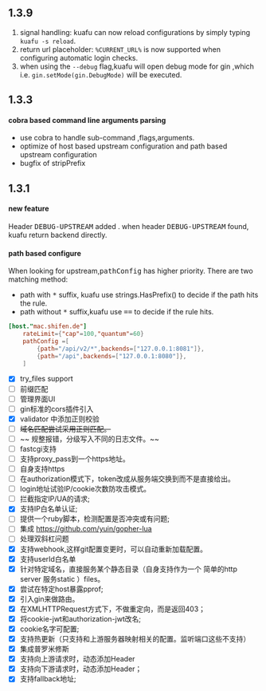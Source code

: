## 1.3.9

1. signal handling: kuafu can now  reload configurations by simply typing `kuafu -s reload`.
2. return url placeholder: `%CURRENT_URL%` is now supported when configuring automatic login checks.
3. when using the `--debug` flag,kuafu will open debug mode for gin ,which  i.e.  `gin.setMode(gin.DebugMode)` will be executed.

## 1.3.3

#### cobra based command line arguments parsing

- use cobra to handle sub-command ,flags,arguments.
- optimize of host based upstream configuration and path based upstream configuration
- bugfix of stripPrefix


## 1.3.1

#### new feature
Header <kbd>DEBUG-UPSTREAM</kbd> added .
when header <kbd>DEBUG-UPSTREAM</kbd> found, 
kuafu return backend directly.

#### path based configure

When looking for upstream,<kbd>pathConfig</kbd> has higher priority.
There are two matching method:
- path with <kbd>*</kbd> suffix, kuafu use strings.HasPrefix() to decide if the path hits the rule.
- path without <kbd>*</kbd> suffix,kuafu use <kbd>==</kbd> to decide if the rule hits.
```toml
[host."mac.shifen.de"]
	rateLimit={"cap"=100,"quantum"=60}
	pathConfig =[
		{path="/api/v2/*",backends=["127.0.0.1:8081"]},
		{path="/api",backends=["127.0.0.1:8080"]},
	]
```

- [x] try_files support
- [ ] 前缀匹配
- [ ] 管理界面UI
- [ ] gin标准的cors插件引入
- [x] validator 中添加正则校验
- [ ] ~~域名匹配尝试采用正则匹配。~~
- [ ] ~~ 规整报错，分级写入不同的日志文件。~~
- [ ] fastcgi支持
- [ ] 支持proxy_pass到一个https地址。
- [ ] 自身支持https
- [ ] 在authorization模式下，token改成从服务端交换到而不是直接给出。
- [ ] login地址试验IP/cookie次数防攻击模式。
- [ ] 拦截指定IP/UA的请求;
- [x] 支持IP白名单认证;
- [ ] 提供一个ruby脚本，检测配置是否冲突或有问题;
- [ ] 集成 https://github.com/yuin/gopher-lua
- [ ] 处理双斜杠问题
- [x] 支持webhook,这样git配置变更时，可以自动重新加载配置。
- [x] 支持userId白名单
- [x] 针对特定域名，直接服务某个静态目录（自身支持作为一个 简单的http server 服务static ）files。
- [x] 尝试在特定host暴露pprof;
- [x] 引入gin来做路由。
- [x] 在XMLHTTPRequest方式下，不做重定向，而是返回403；
- [x] 将cookie-jwt和authorization-jwt改名;
- [x] cookie名字可配置;
- [x] 支持热更新（只支持和上游服务器映射相关的配置。监听端口这些不支持）
- [x] 集成普罗米修斯
- [x] 支持向上游请求时，动态添加Header
- [x] 支持向下游请求时，动态添加Header；
- [x] 支持fallback地址;
